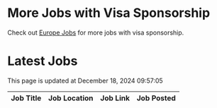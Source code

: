 # More Jobs with Visa Sponsorship

Check out [Europe Jobs](https://github.com/sureshparimi/europejobs#latest-jobs) for more jobs with visa sponsorship.

# Latest Jobs

This page is updated at December 18, 2024 09:57:05

| Job Title | Job Location | Job Link | Job Posted |
| --- | --- | --- | --- |
